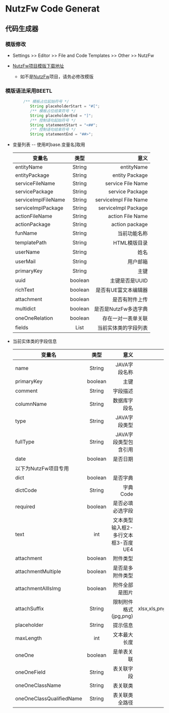# NutzFw Code Generat
## 代码生成器

### 模版修改 
   -  Settings >> Editor >> File and Code Templates >> Other >> NutzFw
   
- [NutzFw项目模版下载地址](https://github.com/threefish/NutzFwCodeGenerat/tree/master/release)
  - 如不是[NutzFw](https://github.com/threefish/NutzFw)项目，请务必修改模版
 
 ### 模版语法采用BEETL
 ```java   
         /** 模板占位起始符号 */
        	String placeholderStart = "#[";
        	/** 模板占位结束符号 */
        	String placeholderEnd = "]";
        	/** 控制语句起始符号 */
        	String statementStart = "<##";
        	/** 控制语句结束符号 */
        	String statementEnd = "##>";
 ```
    
- 变量列表 -- 使用#[base.变量名]取用

    | 变量名   |      类型      |  意义 |
    |----------|:-------------:|------:|
    | entityName | String| entityName |
    | entityPackage| String| entity Package |
    | serviceFileName | String| service File Name  |
    | servicePackage| String| service Package |
    | serviceImplFileName |String | serviceImpl File Name |
    | serviceImplPackage |String | serviceImpl Package |
    | actionFileName | String| action File Name |
    | actionPackage |String | action package |
    | funName |String | 当前功能名称 |
    | templatePath |String | HTML模版目录  |
    | userName | String| 姓名  |
    | userMail | String| 用户邮箱  |
    | primaryKey |String |主键  |
    | uuid | boolean | 主键是否是UUID |
    | richText | boolean | 是否有UE富文本编辑器 |
    | attachment | boolean | 是否有附件上传 |
    | multidict |boolean| 是否是NutzFw多选字典 |
    | oneOneRelation |boolean| 存在一对一表单关联 |
    | fields | List<JavaFieldVO> | 当前实体类的字段列表 |
    
- 当前实体类的字段信息
    
    | 变量名   |      类型      |  意义 | 默认值 |
    |----------|:-------------:|------:|------:|
    | name | String| JAVA字段名称 | 无|
    | primaryKey| boolean| 主键 |false|
    | comment | String| 字段描述  |无|
    | columnName| String| 数据库字段名 |无|
    | type |String | JAVA字段类型 |无|
    | fullType |String | JAVA字段类型包含引用 |无|
    | date | boolean| 是否日期 |false|
    | 以下为NutzFw项目专用|
    | dict |boolean | 是否字典 |false|
    | dictCode |String | 字典Code |无|
    | required |boolean | 是否必填必选字段 |false|
    | text |int | 文本类型 输入框2-多行文本框3-百度UE4 |false|
    | attachment |boolean | 附件类型|false|
    | attachmentMultiple |boolean | 是否是多附件类型|false|
    | attachmentAllIsImg |boolean | 附件全部是图片|false|
    | attachSuffix |String | 限制附件格式(jpg,png)|xlsx,xls,png,jpg,doc,docx|
    | placeholder |String |提示信息|无|
    | maxLength |int |文本最大长度|10|
    | oneOne |boolean |是单表关联|false|
    | oneOneField |String |表关联字段||
    | oneOneClassName |String |表关联类||
    | oneOneClassQualifiedName |String |表关联类全路径||
      
